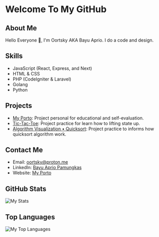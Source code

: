 # Welcome To My GitHub

## About Me
Hello Everyone 👋,
I'm Oortsky AKA Bayu Aprio. I do a code and design.

## Skills
- JavaScript (React, Express, and Next)
- HTML & CSS
- PHP (CodeIgniter & Laravel)
- Golang
- Python

## Projects
- [My Porto](https://oortsky.github.io/portfolio-react/): Project personal for educational and self-evaluation.
- [Tic-Tac-Toe](https://oortsky.github.io/tic-tac-toe/): Project practice for learn how to lifting state up.
- [Algorithm Visualization • Quicksort](https://oortsky.github.io/Quicksort/): Project practice to informs how quicksort algorithm work.

## Contact Me
- Email: oortsky@proton.me
- LinkedIn: [Bayu Aprio Pamungkas](https://www.linkedin.com/in/bayu-aprio-pamungkas-0b8136253)
- Website: [My Porto](https://oortsky.github.io/portfolio-react/)

## GitHub Stats
![My Stats](https://github-readme-stats.vercel.app/api?username=oortsky&show_icons=true&theme=dark)

## Top Languages
![My Top Languages](https://github-readme-stats.vercel.app/api/top-langs/?username=oortsky&layout=compact&theme=dark)

<!---
oortsky/oortsky is a ✨ special ✨ repository because its `README.md` (this file) appears on your GitHub profile.
You can click the Preview link to take a look at your changes.
--->
